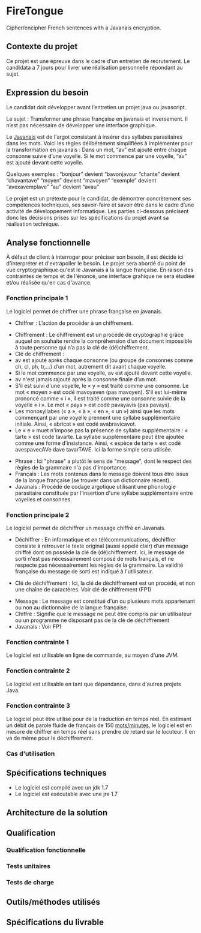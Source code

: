 # FireTongue
Cipher/encipher French sentences with a Javanais encryption.

## Contexte du projet

Ce projet est une épreuve dans le cadre d'un entretien de recrutement.
Le candidata a 7 jours pour livrer une réalisation personnelle répondant au sujet.

## Expression du besoin

Le candidat doit développer avant l’entretien un projet java ou javascript.

Le sujet : Transformer une phrase française en javanais et inversement. Il n’est pas nécessaire de développer une interface graphique. 

Le [Javanais](https://fr.wikipedia.org/wiki/Javanais_(argot)/) est de l'argot consistant à insérer des syllabes parasitaires dans les mots. Voici les règles délibérément simplifiées à implémenter pour la transformation en javanais :
Dans un mot, “av” est ajouté entre chaque consonne suivie d’une voyelle.
Si le mot commence par une voyelle, “av” est ajouté devant cette voyelle.

Quelques exemples : 
“bonjour” devient “bavonjavour
“chante” devient “chavantave”
“moyen” devient “mavoyen”
“exemple” devient “avexavemplave”
“au” devient “avau”

Le projet est un prétexte pour le candidat, de démontrer concrètement ses compétences techniques, ses savoir-faire et savoir être dans le cadre d’une activité de développement informatique.
Les parties ci-dessous précisent donc les décisions prises sur les spécifications du projet avant sa réalisation technique.

## Analyse fonctionnelle

À défaut de client à interroger pour préciser son besoin, il est décidé ici d'interpréter et d'extrapoller le besoin.
Le projet sera abordé du point de vue cryptographique qu'est le Javanais à la langue française.
En raison des contraintes de temps et de l'énoncé, une interface grahique ne sera étudiée et/ou réalisée qu'en cas d'avance.

### Fonction principale 1

Le logiciel permet de chiffrer une phrase française en javanais.

* Chiffrer : L’action de procéder à un chiffrement.
- Chiffrement : Le chiffrement est un procédé de cryptographie grâce auquel on souhaite rendre la compréhension d’un document impossible à toute personne qui n’a pas la clé de (dé)chiffrement.
- Clé de chiffrement :
- av est ajouté après chaque consonne (ou groupe de consonnes comme ch, cl, ph, tr,…) d’un mot, autrement dit avant chaque voyelle.
- Si le mot commence par une voyelle, av est ajouté devant cette voyelle.
- av n'est jamais rajouté après la consonne finale d’un mot.
- S'il est suivi d'une voyelle, le « y » est traité comme une consonne. Le mot « moyen » est codé mavoyaven (pas mavoyen). S'il est lui-même prononcé comme « i », il est traité comme une consonne suivie de la voyelle « i ». Le mot « pays » est codé pavayavis (pas pavays).
- Les monosyllabes (« a », « à », « en », « un ») ainsi que les mots commençant par une voyelle prennent une syllabe supplémentaire initiale. Ainsi, « abricot » est codé avabravicavot.
- Le « e » muet n'impose pas la présence de syllabe supplémentaire : « tarte » est codé tavarte. La syllabe supplémentaire peut être ajoutée comme une forme d'insistance. Ainsi, « espèce de tarte » est codé avespavecAVe dave tavarTAVE. Ici la forme simple sera utilisée.
* Phrase : Ici "phrase" a plutôt le sens de "message", dont le respect des règles de la grammaire n'a pas d'importance.
* Français : Les mots contenus dans le message doivent tous être issus de la langue française (se trouver dans un dictionnaire récent).
* Javanais : Procédé de codage argotique utilisant une phonologie parasitaire constituée par l'insertion d'une syllabe supplémentaire entre voyelles et consonnes.

### Fonction principale 2

Le logiciel permet de déchiffrer un message chiffré en Javanais.

* Déchiffrer : En informatique et en télécommunications, déchiffrer consiste à retrouver le texte original (aussi appelé clair) d’un message chiffré dont on possède la clé de (dé)chiffrement. Ici, le message de sorti n'est pas nécessairement composé de mots français, et ne respecte pas nécessairement les règles de la grammaire. La validité française du message de sorti est indiqué à l'utilisateur.
- Clé de déchiffrement : Ici, la clé de déchiffrement est un procédé, et non une chaîne de caractères. Voir clé de chiffrement (FP1)
* Message : Le message est constitué d'un ou plusieurs mots appartenant ou non au dictionnaire de la langue française.
* Chiffré : Signifie que le message ne peut être compris par un utilisateur ou un programme ne disposant pas de la clé de déchiffrement
* Javanais : Voir FP1

### Fonction contrainte 1

Le logiciel est utilisable en ligne de commande, au moyen d'une JVM.

### Fonction contrainte 2

Le logiciel est utilisable en tant que dépendance, dans d'autres projets Java.

### Fonction contrainte 3

Le logiciel peut être utilisé pour de la traduction en temps réel.
En estimant un débit de parole fluide de français de 150 [mots/minutes](https://fr.wikipedia.org/wiki/Mot_par_minute#Lecture), le logiciel est en mesure de chiffrer en temps réel sans prendre de retard sur le locuteur.
Il en va de même pour le déchiffrement.

### Cas d'utilisation

## Spécifications techniques

* Le logiciel est compilé avec un jdk 1.7
* Le logiciel est exécutable avec une jre 1.7

## Architecture de la solution

## Qualification

### Qualification fonctionnelle

### Tests unitaires

### Tests de charge

## Outils/méthodes utilisés

## Spécifications du livrable
